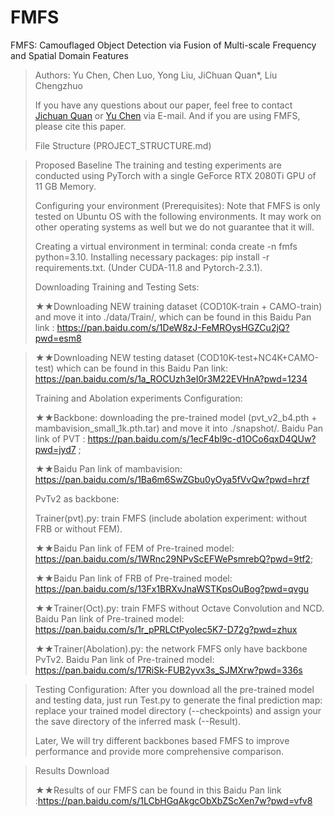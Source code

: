 # FMFS
FMFS: Camouflaged Object Detection via Fusion of Multi-scale Frequency and Spatial Domain Features

> Authors:
Yu Chen, Chen Luo, Yong Liu, JiChuan Quan*, Liu Chengzhuo
> 
> If you have any questions about our paper, feel free to contact [Jichuan Quan](qjch_cn@sina.com) 
or [Yu Chen](924715648@qq.com) via E-mail. And if you are using FMFS, please cite this paper.
>
>File Structure (PROJECT_STRUCTURE.md)

> Proposed Baseline
The training and testing experiments are conducted using PyTorch with a single GeForce RTX 2080Ti GPU of 11 GB Memory.
>
>Configuring your environment (Prerequisites):
Note that FMFS is only tested on Ubuntu OS with the following environments. It may work on other operating systems as well but we do not guarantee that it will.
>
>Creating a virtual environment in terminal: conda create -n fmfs python=3.10.
>Installing necessary packages: pip install -r requirements.txt. (Under CUDA-11.8 and Pytorch-2.3.1).
>
>Downloading Training and Testing Sets:
>
>★★Downloading NEW training dataset (COD10K-train + CAMO-train) and move it into ./data/Train/, which can be found in this Baidu Pan link : https://pan.baidu.com/s/1DeW8zJ-FeMROysHGZCu2jQ?pwd=esm8


>
>★★Downloading NEW testing dataset (COD10K-test+NC4K+CAMO-test) which can be found in this Baidu Pan link: https://pan.baidu.com/s/1a_ROCUzh3eI0r3M22EVHnA?pwd=1234
> 
> Training and Abolation experiments Configuration:
> 
>★★Backbone: downloading the pre-trained model (pvt_v2_b4.pth + mambavision_small_1k.pth.tar) and move it into ./snapshot/. Baidu Pan link of PVT : https://pan.baidu.com/s/1ecF4bl9c-d1OCo6qxD4QUw?pwd=jyd7 ;
>
>★★Baidu Pan link of mambavision: https://pan.baidu.com/s/1Ba6m6SwZGbu0yOya5fVvQw?pwd=hrzf 
> 
>PvTv2 as backbone:
> 
>Trainer(pvt).py: train FMFS (include abolation experiment: without FRB or without FEM).
>
>★★Baidu Pan link of FEM of Pre-trained model: https://pan.baidu.com/s/1WRnc29NPvScEFWePsmrebQ?pwd=9tf2;
>
>★★Baidu Pan link of FRB of Pre-trained model: https://pan.baidu.com/s/13Fx1BRXvJnaWSTKpsOuBog?pwd=qvgu
>
>★★Trainer(Oct).py: train FMFS without Octave Convolution and NCD. Baidu Pan link of Pre-trained model: https://pan.baidu.com/s/1r_pPRLCtPyoIec5K7-D72g?pwd=zhux
>
>★★Trainer(Abolation).py: the network FMFS only have backbone PvTv2. Baidu Pan link of Pre-trained model: https://pan.baidu.com/s/17RiSk-FUB2yvx3s_SJMXrw?pwd=336s

>Testing Configuration:
>After you download all the pre-trained model and testing data, just run Test.py to generate the final prediction map: replace your trained model directory (--checkpoints) and assign your the save directory of the inferred mask (--Result).
>
>Later, We will try different backbones based FMFS to improve performance and provide more comprehensive comparison.
>

>Results Download
>
>★★Results of our FMFS can be found in this Baidu Pan link :https://pan.baidu.com/s/1LCbHGqAkgcObXbZScXen7w?pwd=vfv8
